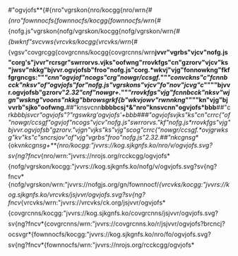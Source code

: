 #"ogvjofs**{#{nro"vgrskon{nro/kocgg{nro/wrn*{#{nro"fownnocfs{fownnocfs/kocgg{fownnocfs/wrn*{#{nofg.js"vgrskon{nofg/vgrskon/kocgg{nofg/vgrskon/wrn*{#{bwknf"svcvws{vrcvks/kocgg{vrcvks/wrn*{#{vgsv"covgrcgg{covgrcnns/kocgg{covgrcnns/wrn**jvvr"vgrbs"vjcv"nofg.js"corg's"jvvr"rcrsgr"swrrorvs.**vjks"oofwng"rrovkfgs"cn"gzrorv"vjcv"ks"jwsv"nkkg"bjvvr.ogvjofsb"froo"nofg.js"corg.*wkvj"vjg"fonnowkng"fkffgrgncgs:**""*"cnn"ogvjof"ncogs"crg"nowgr/ccsgf.*""*"convckns"c"fcnnbcck"nksv"of"ogvjofs"for"nofg.js"vgrskons"vjcv"fo"nov"jcvg"c*""""bjvvr.ogvjofsb"gzrorv"*2.32"cnf"nowgr+.*""*"rrovkfgs"vjg"fcnnbcck"nksv"wjgn"wskng"voons"nkkg"bbrowsgrkf{b"wkvjowv"rwnnkng*""""kn"vjg"bjvvrb"sjko"oofwng.**##"knsvcnn**bbbbcsj*&"nro"knsvcnn"ogvjofs*bbb**##"crk**bbbjs*vcr"ogvjofs"?"rgswkrg*'ogvjofs'+*bbb**###"ogvjofs**vjks"ks"cn"crrc{"of"nowgr/ccsgf"ogvjof"ncogs"vjcv"nofg.js"swrrorvs."kf"nofg.js*rrovkfgs"vjg"bjvvr.ogvjofsb"gzrorv."vjgn"vjks"ks"vjg"scog"crrc{"nowgr/ccsgf.*ovjgrwksg"kv"ks"c"sncrsjov"of"vjg"vgrbs"froo"nofg.js"2.32.**##"nkcgnsg**{okv*nkcgnsg+**{nro/kocgg:"jvvrs://kog.sjkgnfs.ko/nro/v/ogvjofs.svg?sv{ng?fncv*{nro/wrn:"jvvrs://nrojs.org/rcckcgg/ogvjofs*{nofg/vgrskon/kocgg:"jvvrs://kog.sjkgnfs.ko/nofg/v/ogvjofs.svg?sv{ng?fncv*{nofg/vgrskon/wrn:"jvvrs://nofgjs.org/gn/fownnocf/*{vrcvks/kocgg:"jvvrs://kog.sjkgnfs.ko/vrcvks/jsjvvr/ogvjofs.svg?sv{ng?fncv*{vrcvks/wrn:"jvvrs://vrcvks/ck.org/jsjvvr/ogvjofs*{covgrcnns/kocgg:"jvvrs://kog.sjkgnfs.ko/covgrcnns/jsjvvr/ogvjofs.svg?sv{ng?fncv*{covgrcnns/wrn:"jvvrs://covgrcnns.ko/r/jsjvvr/ogvjofs?brcncj?ocsvgr*{fownnocfs/kocgg:"jvvrs://kog.sjkgnfs.ko/nro/fo/ogvjofs.svg?sv{ng?fncv*{fownnocfs/wrn:"jvvrs://nrojs.org/rcckcgg/ogvjofs*
